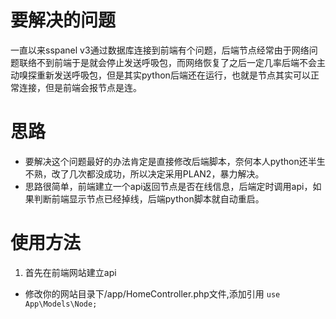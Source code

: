 # 要解决的问题
一直以来sspanel v3通过数据库连接到前端有个问题，后端节点经常由于网络问题联络不到前端于是就会停止发送呼吸包，而网络恢复了之后一定几率后端不会主动嗅探重新发送呼吸包，但是其实python后端还在运行，也就是节点其实可以正常连接，但是前端会报节点是连。

# 思路
- 要解决这个问题最好的办法肯定是直接修改后端脚本，奈何本人python还半生不熟，改了几次都没成功，所以决定采用PLAN2，暴力解决。
- 思路很简单，前端建立一个api返回节点是否在线信息，后端定时调用api，如果判断前端显示节点已经掉线，后端python脚本就自动重启。

# 使用方法
1. 首先在前端网站建立api
- 修改你的网站目录下/app/HomeController.php文件,添加引用 `use App\Models\Node;`

